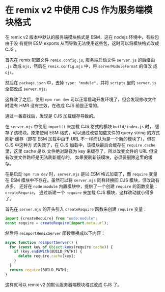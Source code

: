 # 在 remix v2 中使用 CJS 作为服务端模块格式

在 remix v2 版本中默认的服务端模块格式是 ESM，这在 nodejs 环境中，有些包由于没 
有提供 ESM exports 从而导致无法使用这些包，这时可以将模块格式改成 CJS 。

首先在 remix 配置文件 `remix.config.js`, 服务端启动文件 `server.js` 的后缀由 
`.js` 改成 `mjs`，然后在 `remix.config.mjs` 中，将 `serverModuleFormat` 的值改 
成 `cjs`。

然后在 `package.json` 中，去掉 `type: "module"`，并将 `scripts` 里的 `server.js` 全部改成 `server.mjs`。

这样改了之后，使用 `npm run dev` 可以正常启动开发环境了，但会发现修改文件时没有 
HMR 没有生效，在改成 CJS 前是正常的。

通过一番查找后，发现是 CJS 加载缓存导致的。

在 `server.mjs` 中使用 `import()` 来加载 CJS 格式的模块 `build/index.js` 时， 
缓存了该模块。原来使用 ESM 格式，可以通过改变加载文件的 query string 的方式刷新 
缓存（即在 ESM 加载中由于 URL 不一样而认为是一个新的模块了），但在 CJS 中这种方 
式失效了，在 CJS 加载中，该模块最后会缓存在 `require.cache` 里，这里 cache 是以 
文件绝对路径为 key 来缓存了，所以改变文件的 URL 但没有改变文件路经是无法刷新缓存的。
如果要刷新该模块，必须要删除这里的缓存。

在是启动 `npm run dev` 时，`server.mjs` 是以 ESM 格式加载了，而 `require` 变量在 
ESM 模块中不存在。虽然可以将 `server.mjs` 同样转换回 CJS 模块，但改动有点多。 
还好在 `node:module` 内置模块中，提供了一个创建 `require` 的函数变量：`createRequrie`， 
通过新建一个 `require` 来加载 CJS 模块，这样改动就小得多了。

首先在 `server.mjs` 的开头引入 `createRequire` 函数来创建 `require` 变量：

```mjs
import {createRequire} from "node:module";
const require = createRequire(import.meta.url);
```

然后将 `reimportRemixServer` 函数替换成以下内容：

```mjs
async function reimportServer() {
  for (const key of Object.keys(require.cache)) {
    if (key.endsWith(BUILD_PATH)) {
      delete require.cache[key];
    }
  }
  return require(BUILD_PATH);
}
```

这样就可以 remix v2 的默认服务器端模块格式改成 CJS 了。
